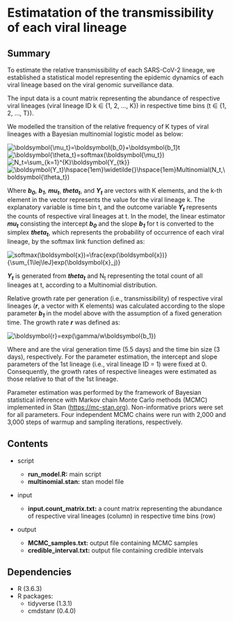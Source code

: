 # Estimatation of the transmissibility of each viral lineage

## Summary
To estimate the relative transmissibility of each SARS-CoV-2 lineage, we established a statistical model representing the epidemic dynamics of each viral lineage based on the viral genomic surveillance data.  

The input data is a count matrix representing the abundance of respective viral lineages (viral lineage ID k ∈ {1, 2, …, K}) in respective time bins (t ∈ {1, 2, …, T}).


We modelled the transition of the relative frequency of K types of viral lineages with a Bayesian multinomial logistic model as below:  

![\boldsymbol{\mu_t}=\boldsymbol{b_0}+\boldsymbol{b_1}t](https://latex.codecogs.com/gif.latex?\boldsymbol{\mu_t}=\boldsymbol{b_0}+\boldsymbol{b_1}t)  
![\boldsymbol{\theta_t}=softmax(\boldsymbol{\mu_t})](https://latex.codecogs.com/gif.latex?\boldsymbol{\theta_t}=softmax(\boldsymbol{\mu_t}))  
![N_t=\sum_{k=1}^{K}\boldsymbol{Y_{tk}}](https://latex.codecogs.com/gif.latex?N_t=\sum_{k=1}^{K}\boldsymbol{Y_{tk}})  
![\boldsymbol{Y_t}\hspace{1em}\widetilde{}\hspace{1em}Multinomial(N_t,\boldsymbol{\theta_t})](https://latex.codecogs.com/gif.latex?\boldsymbol{Y_t}\hspace{1em}\widetilde{}\hspace{1em}Multinomial(N_t,\boldsymbol{\theta_t}))  

Where _**b<sub>0</sub>**_, _**b<sub>1</sub>**_, _**mu<sub>t</sub>**_, _**theta<sub>t</sub>**_, and _**Y<sub>t</sub>**_ are vectors with K elements, and the k-th element in the vector represents the value for the viral lineage k. The explanatory variable is time bin t, and the outcome variable _**Y<sub>t</sub>**_ represents the counts of respective viral lineages at t. In the model, the linear estimator _**mu<sub>t</sub>**_ consisting the intercept _**b<sub>0</sub>**_ and the slope _**b<sub>1</sub>**_ for t is converted to the simplex _**theta<sub>t</sub>**_, which represents the probability of occurrence of each viral lineage, by the softmax link function defined as:

![softmax(\boldsymbol{x})=\frac{exp(\boldsymbol{x})}{\sum_{1\lej\leJ}exp(\boldsymbol{x}_j)}](https://latex.codecogs.com/gif.latex?softmax(\boldsymbol{x})=\frac{exp(\boldsymbol{x})}{\sum_{j=1}^{J}exp(\boldsymbol{x}_j)})  

_**Y<sub>t</sub>**_ is generated from  _**theta<sub>t</sub>**_ and  N<sub>t</sub> representing the total count of all lineages at t, according to a Multinomial distribution.  

Relative growth rate per generation (i.e., transmissibility) of respective viral lineages (_**r**_, a vector with K elements) was calculated according to the slope parameter _**b<sub>1</sub>**_ in the model above with the assumption of a fixed generation time. The growth rate _**r**_ was defined as:  

![\boldsymbol{r}=exp(\gamma/w\boldsymbol{b_1})](https://latex.codecogs.com/gif.latex?\boldsymbol{r}=exp(\gamma/w\boldsymbol{b_1}))  

Where  and  are the viral generation time (5.5 days) and the time bin size (3 days), respectively. For the parameter estimation, the intercept and slope parameters of the 1st lineage (i.e., viral lineage ID = 1) were fixed at 0. Consequently, the growth rates of respective lineages were estimated as those relative to that of the 1st lineage.  

Parameter estimation was performed by the framework of Bayesian statistical inference with Markov chain Monte Carlo methods (MCMC) implemented in Stan (https://mc-stan.org). Non-informative priors were set for all parameters. Four independent MCMC chains were run with 2,000 and 3,000 steps of warmup and sampling iterations, respectively.

## Contents
* script
	* **run_model.R:** main script
	* **multinomial.stan:** stan model file
* input
	* **input.count_matrix.txt:** a count matrix representing the abundance of respective viral lineages (column) in respective time bins (row)

* output
	* **MCMC_samples.txt:** output file containing MCMC samples 
	* **credible_interval.txt:** output file containing credible intervals

## Dependencies
* R (3.6.3)
* R packages:
	* tidyverse (1.3.1)
	* cmdstanr (0.4.0)

